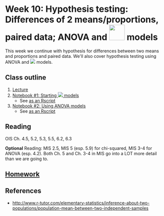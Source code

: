 # Week 10: Hypothesis testing: Differences of 2 means/proportions, paired data; ANOVA and <img src="https://render.githubusercontent.com/render/math?math=\chi^2" width='50px'> models

This week we continue with hypothesis for differences between two means and proportions and paired data.  We'll also cover hypothesis testing using ANOVA and <img src="https://render.githubusercontent.com/render/math?math=\chi^2"> models.

## Class outline

 1. [Lecture](lecture9_s2020_toupload.pdf)
 1. [Notebook #1: Starting <img src="https://render.githubusercontent.com/render/math?math=\chi^2"> models](prep_starting_chi_squared_part1.ipynb)
	* See [as an Rscript](Rscripts/prep_starting_chi_squared_week09_part1.R)	
 1. [Notebook #2: Using ANOVA models](prep_starting_chi_squared_part1.ipynb)
	* See [as an Rscript](Rscripts/prep_starting_chi_squared_week09_part1.R)	

## Reading

OIS Ch. 4.5, 5.2, 5.3, 5.5, 6.2, 6.3

**Optional** Reading: MIS 2.5, MIS 5 (esp. 5.9) for chi-squared, MIS 3-4 for ANOVA (esp. 4.2).  Both Ch. 5 and Ch. 3-4 in MIS go into a LOT more detail than we are going to.

## [Homework](homework.md)

## References

 * http://www.r-tutor.com/elementary-statistics/inference-about-two-populations/population-mean-between-two-independent-samples
